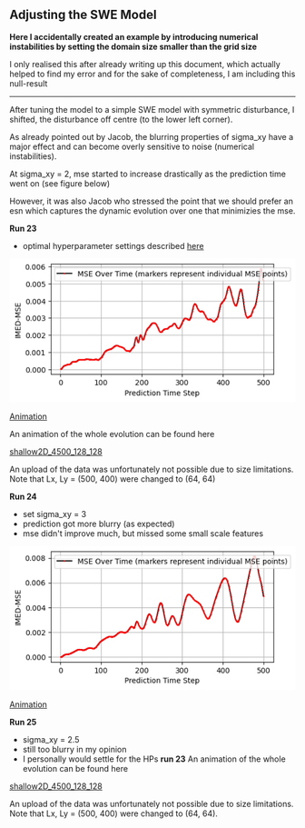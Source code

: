 ## Adjusting the SWE Model

**Here I accidentally created an example by introducing numerical instabilities by setting the domain size smaller than the grid size**

I only realised this after already writing up this document, which actually helped to find my error and for the sake of completeness, I am including this null-result

---


After tuning the model to a simple SWE model with symmetric disturbance, I shifted, the disturbance off centre (to the lower left corner). 

As already pointed out by Jacob, the blurring properties of sigma_xy have a major effect and can become overly sensitive to noise (numerical instabilities). 

At sigma_xy = 2, mse started to increase drastically as the prediction time went on (see figure below)

However, it was also Jacob who stressed the point that we should prefer an esn which captures the dynamic evolution over one that minimizies the mse. 

**Run 23**

- optimal hyperparameter settings described [here](./Hyperparameter_Tuning_SWE.md)


![MSE](./MSE_plot_23.png)


[Animation](./comparasion_23.mp4)

An animation of the whole evolution can be found here

[shallow2D_4500_128_128](./Anim_4500_128_128_2.mp4)

An upload of the data was unfortunately not possible due to size limitations. Note that Lx, Ly = (500, 400) were changed to (64, 64)


**Run 24** 

- set sigma_xy = 3
- prediction got more blurry (as expected)
- mse didn't improve much, but missed some small scale features

![MSE](./MSE_plot_24.png)


[Animation](./comparasion_24.mp4)

**Run 25** 

- sigma_xy = 2.5
- still too blurry in my opinion
- I personally would settle for the HPs **run 23**
An animation of the whole evolution can be found here

[shallow2D_4500_128_128](./Anim_4500_128_128_3.mp4)

An upload of the data was unfortunately not possible due to size limitations.  Note that Lx, Ly = (500, 400) were changed to (64, 64). 

